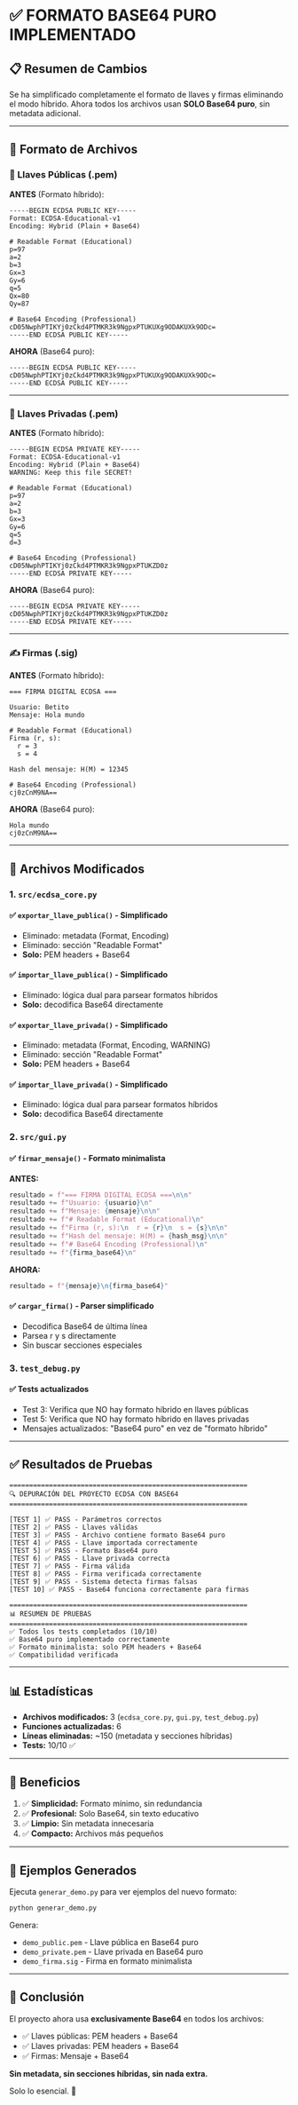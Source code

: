 # ✅ FORMATO BASE64 PURO IMPLEMENTADO

## 📋 Resumen de Cambios

Se ha simplificado completamente el formato de llaves y firmas eliminando el modo híbrido. Ahora todos los archivos usan **SOLO Base64 puro**, sin metadata adicional.

---

## 📁 Formato de Archivos

### 🔑 Llaves Públicas (.pem)

**ANTES** (Formato híbrido):
```
-----BEGIN ECDSA PUBLIC KEY-----
Format: ECDSA-Educational-v1
Encoding: Hybrid (Plain + Base64)

# Readable Format (Educational)
p=97
a=2
b=3
Gx=3
Gy=6
q=5
Qx=80
Qy=87

# Base64 Encoding (Professional)
cD05NwphPTIKYj0zCkd4PTMKR3k9NgpxPTUKUXg9ODAKUXk9ODc=
-----END ECDSA PUBLIC KEY-----
```

**AHORA** (Base64 puro):
```
-----BEGIN ECDSA PUBLIC KEY-----
cD05NwphPTIKYj0zCkd4PTMKR3k9NgpxPTUKUXg9ODAKUXk9ODc=
-----END ECDSA PUBLIC KEY-----
```

---

### 🔐 Llaves Privadas (.pem)

**ANTES** (Formato híbrido):
```
-----BEGIN ECDSA PRIVATE KEY-----
Format: ECDSA-Educational-v1
Encoding: Hybrid (Plain + Base64)
WARNING: Keep this file SECRET!

# Readable Format (Educational)
p=97
a=2
b=3
Gx=3
Gy=6
q=5
d=3

# Base64 Encoding (Professional)
cD05NwphPTIKYj0zCkd4PTMKR3k9NgpxPTUKZD0z
-----END ECDSA PRIVATE KEY-----
```

**AHORA** (Base64 puro):
```
-----BEGIN ECDSA PRIVATE KEY-----
cD05NwphPTIKYj0zCkd4PTMKR3k9NgpxPTUKZD0z
-----END ECDSA PRIVATE KEY-----
```

---

### ✍️ Firmas (.sig)

**ANTES** (Formato híbrido):
```
=== FIRMA DIGITAL ECDSA ===

Usuario: Betito
Mensaje: Hola mundo

# Readable Format (Educational)
Firma (r, s):
  r = 3
  s = 4

Hash del mensaje: H(M) = 12345

# Base64 Encoding (Professional)
cj0zCnM9NA==
```

**AHORA** (Base64 puro):
```
Hola mundo
cj0zCnM9NA==
```

---

## 🔧 Archivos Modificados

### 1. `src/ecdsa_core.py`

#### ✅ `exportar_llave_publica()` - Simplificado
- Eliminado: metadata (Format, Encoding)
- Eliminado: sección "Readable Format"
- **Solo:** PEM headers + Base64

#### ✅ `importar_llave_publica()` - Simplificado
- Eliminado: lógica dual para parsear formatos híbridos
- **Solo:** decodifica Base64 directamente

#### ✅ `exportar_llave_privada()` - Simplificado
- Eliminado: metadata (Format, Encoding, WARNING)
- Eliminado: sección "Readable Format"
- **Solo:** PEM headers + Base64

#### ✅ `importar_llave_privada()` - Simplificado
- Eliminado: lógica dual para parsear formatos híbridos
- **Solo:** decodifica Base64 directamente

### 2. `src/gui.py`

#### ✅ `firmar_mensaje()` - Formato minimalista
**ANTES:**
```python
resultado = f"=== FIRMA DIGITAL ECDSA ===\n\n"
resultado += f"Usuario: {usuario}\n"
resultado += f"Mensaje: {mensaje}\n\n"
resultado += f"# Readable Format (Educational)\n"
resultado += f"Firma (r, s):\n  r = {r}\n  s = {s}\n\n"
resultado += f"Hash del mensaje: H(M) = {hash_msg}\n\n"
resultado += f"# Base64 Encoding (Professional)\n"
resultado += f"{firma_base64}\n"
```

**AHORA:**
```python
resultado = f"{mensaje}\n{firma_base64}"
```

#### ✅ `cargar_firma()` - Parser simplificado
- Decodifica Base64 de última línea
- Parsea r y s directamente
- Sin buscar secciones especiales

### 3. `test_debug.py`

#### ✅ Tests actualizados
- Test 3: Verifica que NO hay formato híbrido en llaves públicas
- Test 5: Verifica que NO hay formato híbrido en llaves privadas
- Mensajes actualizados: "Base64 puro" en vez de "formato híbrido"

---

## ✅ Resultados de Pruebas

```
============================================================
🔍 DEPURACIÓN DEL PROYECTO ECDSA CON BASE64
============================================================

[TEST 1] ✅ PASS - Parámetros correctos
[TEST 2] ✅ PASS - Llaves válidas
[TEST 3] ✅ PASS - Archivo contiene formato Base64 puro
[TEST 4] ✅ PASS - Llave importada correctamente
[TEST 5] ✅ PASS - Formato Base64 puro
[TEST 6] ✅ PASS - Llave privada correcta
[TEST 7] ✅ PASS - Firma válida
[TEST 8] ✅ PASS - Firma verificada correctamente
[TEST 9] ✅ PASS - Sistema detecta firmas falsas
[TEST 10] ✅ PASS - Base64 funciona correctamente para firmas

============================================================
📊 RESUMEN DE PRUEBAS
============================================================
✅ Todos los tests completados (10/10)
✅ Base64 puro implementado correctamente
✅ Formato minimalista: solo PEM headers + Base64
✅ Compatibilidad verificada
```

---

## 📊 Estadísticas

- **Archivos modificados:** 3 (`ecdsa_core.py`, `gui.py`, `test_debug.py`)
- **Funciones actualizadas:** 6
- **Líneas eliminadas:** ~150 (metadata y secciones híbridas)
- **Tests:** 10/10 ✅

---

## 🎯 Beneficios

1. ✅ **Simplicidad:** Formato mínimo, sin redundancia
2. ✅ **Profesional:** Solo Base64, sin texto educativo
3. ✅ **Limpio:** Sin metadata innecesaria
4. ✅ **Compacto:** Archivos más pequeños

---

## 📝 Ejemplos Generados

Ejecuta `generar_demo.py` para ver ejemplos del nuevo formato:

```bash
python generar_demo.py
```

Genera:
- `demo_public.pem` - Llave pública en Base64 puro
- `demo_private.pem` - Llave privada en Base64 puro
- `demo_firma.sig` - Firma en formato minimalista

---

## 🎉 Conclusión

El proyecto ahora usa **exclusivamente Base64** en todos los archivos:
- ✅ Llaves públicas: PEM headers + Base64
- ✅ Llaves privadas: PEM headers + Base64
- ✅ Firmas: Mensaje + Base64

**Sin metadata, sin secciones híbridas, sin nada extra.**

Solo lo esencial. 🚀
